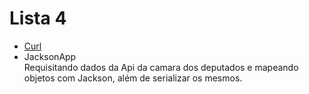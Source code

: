# Lista 4

- [Curl](/curl/readme.mds)
- JacksonApp  
	Requisitando dados da Api da camara dos deputados e mapeando objetos com Jackson, além de serializar os mesmos.

